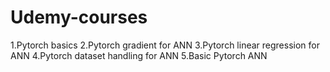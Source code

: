 # Udemy-courses

1.Pytorch basics
2.Pytorch gradient for ANN
3.Pytorch linear regression for ANN
4.Pytorch dataset handling for ANN
5.Basic Pytorch ANN
